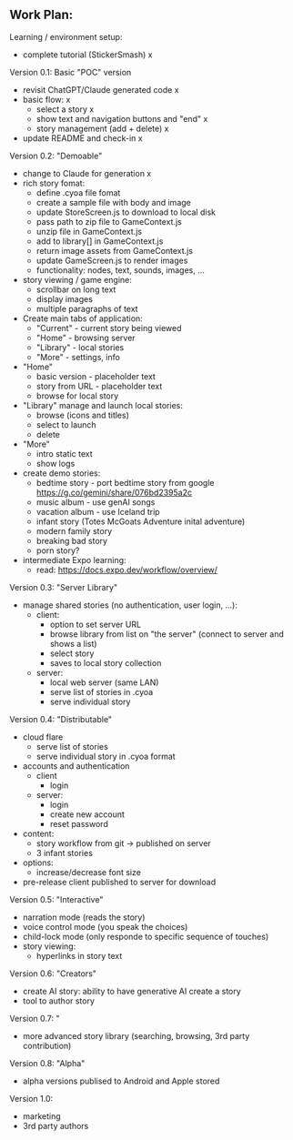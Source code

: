 Work Plan:
----------

Learning / environment setup:

- complete tutorial (StickerSmash) x

Version 0.1: Basic "POC" version
- revisit ChatGPT/Claude generated code x
- basic flow: x
   - select a story x
   - show text and navigation buttons and "end" x
   - story management (add + delete) x
- update README and check-in x

Version 0.2: "Demoable"
- change to Claude for generation x
- rich story fomat:
   - define .cyoa file fomat
   - create a sample file with body and image
   - update StoreScreen.js to download to local disk
   - pass path to zip file to GameContext.js
   - unzip file in GameContext.js
   - add to library[] in GameContext.js
   - return image assets from GameContext.js
   - update GameScreen.js to render images
   - functionality: nodes, text, sounds, images, ...
- story viewing / game engine:
   - scrollbar on long text 
   - display images
   - multiple paragraphs of text
- Create main tabs of application:
   - "Current" - current story being viewed
   - "Home" - browsing server
   - "Library" - local stories
   - "More" - settings, info
- "Home"
   - basic version - placeholder text
   - story from URL - placeholder text
   - browse for local story
- "Library" manage and launch local stories:
   - browse (icons and titles)
   - select to launch
   - delete
- "More"
   - intro static text
   - show logs
- create demo stories:
   - bedtime story - port bedtime story from google https://g.co/gemini/share/076bd2395a2c
   - music album - use genAI songs
   - vacation album - use Iceland trip
   - infant story (Totes McGoats Adventure inital adventure)
   - modern family story
   - breaking bad story
   - porn story?
- intermediate Expo learning:
   - read: https://docs.expo.dev/workflow/overview/

Version 0.3: "Server Library"
- manage shared stories (no authentication, user login, ...):
   - client:
      - option to set server URL
      - browse library from list on "the server" (connect to server and shows a list)
      - select story
      - saves to local story collection
   - server:
      - local web server (same LAN)
      - serve list of stories in .cyoa
      - serve individual story

Version 0.4: "Distributable"
- cloud flare
   - serve list of stories
   - serve individual story in .cyoa format
- accounts and authentication
    - client
      - login
    - server:
      - login
      - create new account
      - reset password
- content:
   - story workflow from git -> published on server
   - 3 infant stories
- options:
   - increase/decrease font size
- pre-release client published to server for download

Version 0.5: "Interactive"
- narration mode (reads the story)
- voice control mode (you speak the choices)
- child-lock mode (only responde to specific sequence of touches)
- story viewing:
   - hyperlinks in story text

Version 0.6: "Creators"
- create AI story: ability to have generative AI create a story
- tool to author story

Version 0.7: "
- more advanced story library (searching, browsing, 3rd party contribution)

Version 0.8: "Alpha"
- alpha versions publised to Android and Apple stored

Version 1.0:
- marketing
- 3rd party authors


